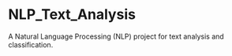 # NLP_Text_Analysis
A Natural Language Processing (NLP) project for text analysis and classification.

